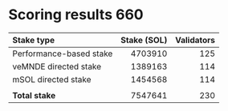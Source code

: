 # Scoring results 660

| Stake type              | Stake (SOL)    | Validators     |
|:------------------------|---------------:|---------------:|
| Performance-based stake | 4703910        | 125            |
| veMNDE directed stake   | 1389163        | 114            |
| mSOL directed stake     | 1454568        | 114            |
|                         |                |                |
| **Total stake**         | 7547641        | 230            |